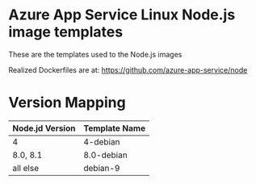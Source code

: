 # Azure App Service Linux Node.js image templates

These are the templates used to the Node.js images

Realized Dockerfiles are at: https://github.com/azure-app-service/node

# Version Mapping
|Node.jd Version | Template Name|
|----------------|--------------|
| 4              | 4-debian     |
| 8.0, 8.1       | 8.0-debian   |
| all else       | debian-9     |
